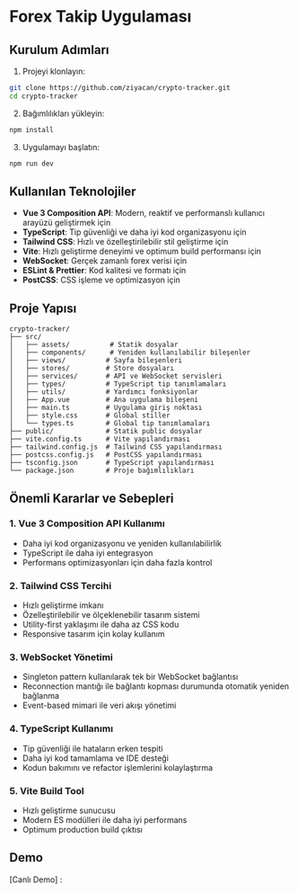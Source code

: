 # Forex Takip Uygulaması

## Kurulum Adımları
1. Projeyi klonlayın:
```bash
git clone https://github.com/ziyacan/crypto-tracker.git
cd crypto-tracker
```

2. Bağımlılıkları yükleyin:
```bash
npm install
```

3. Uygulamayı başlatın:
```bash
npm run dev
```

## Kullanılan Teknolojiler
- **Vue 3 Composition API**: Modern, reaktif ve performanslı kullanıcı arayüzü geliştirmek için
- **TypeScript**: Tip güvenliği ve daha iyi kod organizasyonu için
- **Tailwind CSS**: Hızlı ve özelleştirilebilir stil geliştirme için
- **Vite**: Hızlı geliştirme deneyimi ve optimum build performansı için
- **WebSocket**: Gerçek zamanlı forex verisi için
- **ESLint & Prettier**: Kod kalitesi ve formatı için
- **PostCSS**: CSS işleme ve optimizasyon için

## Proje Yapısı
```
crypto-tracker/
├── src/
│   ├── assets/          # Statik dosyalar
│   ├── components/      # Yeniden kullanılabilir bileşenler
│   ├── views/          # Sayfa bileşenleri
│   ├── stores/         # Store dosyaları
│   ├── services/       # API ve WebSocket servisleri
│   ├── types/          # TypeScript tip tanımlamaları
│   ├── utils/          # Yardımcı fonksiyonlar
│   ├── App.vue         # Ana uygulama bileşeni
│   ├── main.ts         # Uygulama giriş noktası
│   ├── style.css       # Global stiller
│   └── types.ts        # Global tip tanımlamaları
├── public/             # Statik public dosyalar
├── vite.config.ts      # Vite yapılandırması
├── tailwind.config.js  # Tailwind CSS yapılandırması
├── postcss.config.js   # PostCSS yapılandırması
├── tsconfig.json       # TypeScript yapılandırması
└── package.json        # Proje bağımlılıkları
```

## Önemli Kararlar ve Sebepleri

### 1. Vue 3 Composition API Kullanımı
- Daha iyi kod organizasyonu ve yeniden kullanılabilirlik
- TypeScript ile daha iyi entegrasyon
- Performans optimizasyonları için daha fazla kontrol

### 2. Tailwind CSS Tercihi
- Hızlı geliştirme imkanı
- Özelleştirilebilir ve ölçeklenebilir tasarım sistemi
- Utility-first yaklaşımı ile daha az CSS kodu
- Responsive tasarım için kolay kullanım

### 3. WebSocket Yönetimi
- Singleton pattern kullanılarak tek bir WebSocket bağlantısı
- Reconnection mantığı ile bağlantı kopması durumunda otomatik yeniden bağlanma
- Event-based mimari ile veri akışı yönetimi

### 4. TypeScript Kullanımı
- Tip güvenliği ile hataların erken tespiti
- Daha iyi kod tamamlama ve IDE desteği
- Kodun bakımını ve refactor işlemlerini kolaylaştırma

### 5. Vite Build Tool
- Hızlı geliştirme sunucusu
- Modern ES modülleri ile daha iyi performans
- Optimum production build çıktısı

## Demo
[Canlı Demo] :
